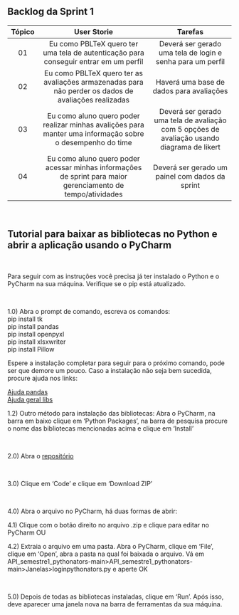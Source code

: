 ## Backlog da Sprint 1
    
| Tópico | User Storie                                     | Tarefas                                   |
| :--: | :-------------------------------------------: | :------------------------------------: |
|  01  | Eu como PBLTeX quero ter uma tela de autenticação para conseguir entrar em um perfil | Deverá ser gerado uma tela de login e senha para um perfil| 
|  02  | Eu como PBLTeX quero ter as avaliações armazenadas para não perder os dados de avaliações realizadas	| Haverá uma base de dados para avaliações|
|  03  | Eu como aluno quero poder realizar minhas avalições para manter uma informação sobre o desempenho do time | Deverá ser gerado uma tela de avaliação com 5 opções de avaliação usando diagrama de likert |   
|  04  | Eu como aluno quero poder acessar minhas informações de sprint para maior gerenciamento de tempo/atividades | Deverá ser gerado um painel com dados da sprint |

<br/>

<!--
## Gráfico Burndown
<p width="100%">
    <img width="50%" src="https://docs.google.com/spreadsheets/d/e/2PACX-1vSFye2Cy5ZKk4ITaR4jn07u8yRFFHz-suO6wadgh4gzXuv3hieMPRE2ykFy5kYuu7ws54l7ouCKkusP/pubchart?oid=2089711791&format=image"> </p>

<br/>
-->

## Tutorial para baixar as bibliotecas no Python e abrir a aplicação usando o PyCharm

<br/>

<p>Para seguir com as instruções você precisa já ter instalado o Python e o PyCharm na sua máquina. Verifique se o pip está atualizado.</p>

<br/>

<p>1.0) Abra o prompt de comando, escreva os comandos:<br>
pip install tk <br>
pip install pandas <br>
pip install openpyxl <br>
pip install xlsxwriter <br>
pip install Pillow <br>

Espere a instalação completar para seguir para o próximo comando, pode ser que demore um pouco. Caso a instalação não seja bem sucedida, procure ajuda nos links:<br>

[Ajuda pandas](https://www.youtube.com/watch?v=n3-OWvn9c40)<br>
[Ajuda geral libs](https://www.youtube.com/watch?v=cDqMbI02hRs) <br>

1.2) Outro método para instalação das bibliotecas: Abra o PyCharm, na barra em baixo clique em ‘Python Packages’, na barra de pesquisa procure o nome das bibliotecas mencionadas acima e clique em ‘Install’

<br/>

2.0) Abra o [repositório](https://github.com/Pythonators/API_semestre1_pythonators)

<br/>

3.0) Clique em ‘Code’ e clique em ‘Download ZIP’

<br/>

4.0) Abra o arquivo no PyCharm, há duas formas de abrir: <br>

4.1) Clique com o botão direito no arquivo .zip e clique para editar no PyCharm OU <br>

4.2) Extraia o arquivo em uma pasta. Abra o PyCharm, clique em ‘File’, clique em ‘Open’, abra a pasta na qual foi baixada o arquivo. Vá em API_semestre1_pythonators-main>API_semestre1_pythonators-main>Janelas>loginpythonators.py e aperte OK

<br/>

5.0) Depois de todas as bibliotecas instaladas, clique em ‘Run’. Após isso, deve aparecer uma janela nova na barra de ferramentas da sua máquina.

<br/>

</p>
